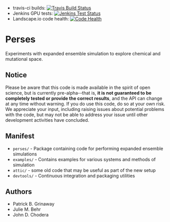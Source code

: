 * travis-ci builds: [![Travis Build Status](https://travis-ci.org/choderalab/perses.svg?branch=master)](https://travis-ci.org/choderalab/perses)
* Jenkins GPU tests: [![Jenkins Test Status](https://jenkins.choderalab.org/buildStatus/icon?job=test-perses-linux-xeon-gtxtitan-src)](https://jenkins.choderalab.org/job/test-perses-linux-xeon-gtxtitan-src/)
* Landscape.io code health: [![Code Health](https://landscape.io/github/choderalab/perses/master/landscape.svg?style=flat)](https://landscape.io/github/choderalab/perses/master)

# Perses

Experiments with expanded ensemble simulation to explore chemical and mutational space.

## Notice

Please be aware that this code is made available in the spirit of open science, but is currently pre-alpha--that is,
**it is not guaranteed to be completely tested or provide the correct results**, and the API can change at any time
without warning. If you do use this code, do so at your own risk. We appreciate your input, including raising issues
about potential problems with the code, but may not be able to address your issue until other development activities
have concluded.

## Manifest

* `perses/` - Package containing code for performing expanded ensemble simulations
* `examples/` - Contains examples for various systems and methods of simulation
* `attic/` - some old code that may be useful as part of the new setup
* `devtools/` - Continuous integration and packaging utilities

## Authors

* Patrick B. Grinaway
* Julie M. Behr
* John D. Chodera
